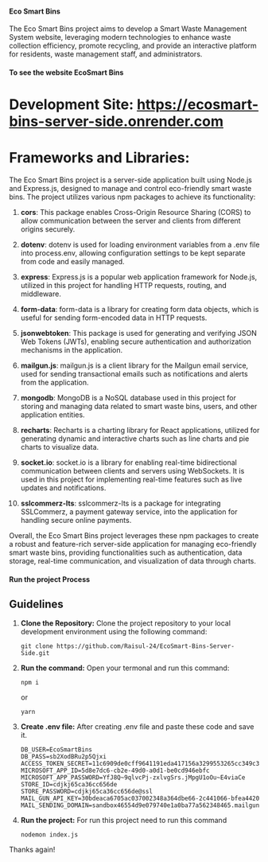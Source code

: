 #### Eco Smart Bins
The Eco Smart Bins project aims to develop a Smart Waste Management System website, leveraging modern technologies to enhance waste collection efficiency, promote recycling, and provide an interactive platform for residents, waste management staff, and administrators.


#### To see the website EcoSmart Bins
# Development Site: https://ecosmart-bins-server-side.onrender.com


# Frameworks and Libraries:
The Eco Smart Bins project is a server-side application built using Node.js and Express.js, designed to manage and control eco-friendly smart waste bins. The project utilizes various npm packages to achieve its functionality:

1. **cors**: This package enables Cross-Origin Resource Sharing (CORS) to allow communication between the server and clients from different origins securely.

2. **dotenv**: dotenv is used for loading environment variables from a .env file into process.env, allowing configuration settings to be kept separate from code and easily managed.

3. **express**: Express.js is a popular web application framework for Node.js, utilized in this project for handling HTTP requests, routing, and middleware.

4. **form-data**: form-data is a library for creating form data objects, which is useful for sending form-encoded data in HTTP requests.

5. **jsonwebtoken**: This package is used for generating and verifying JSON Web Tokens (JWTs), enabling secure authentication and authorization mechanisms in the application.

6. **mailgun.js**: mailgun.js is a client library for the Mailgun email service, used for sending transactional emails such as notifications and alerts from the application.

7. **mongodb**: MongoDB is a NoSQL database used in this project for storing and managing data related to smart waste bins, users, and other application entities.

8. **recharts**: Recharts is a charting library for React applications, utilized for generating dynamic and interactive charts such as line charts and pie charts to visualize data.

9. **socket.io**: socket.io is a library for enabling real-time bidirectional communication between clients and servers using WebSockets. It is used in this project for implementing real-time features such as live updates and notifications.

10. **sslcommerz-lts**: sslcommerz-lts is a package for integrating SSLCommerz, a payment gateway service, into the application for handling secure online payments.

Overall, the Eco Smart Bins project leverages these npm packages to create a robust and feature-rich server-side application for managing eco-friendly smart waste bins, providing functionalities such as authentication, data storage, real-time communication, and visualization of data through charts.

#### Run the project Process

## Guidelines

1. **Clone the Repository:** Clone the project repository to your local development environment using the following command:
   ```
   git clone https://github.com/Raisul-24/EcoSmart-Bins-Server-Side.git
   ```
2. **Run the command:** Open your termonal and run this command:
   ```
   npm i
   ```
   or
   ```
   yarn
   ```
3. **Create .env file:** After creating .env file and paste these code and save it.
   ```
   DB_USER=EcoSmartBins
   DB_PASS=sb2XodBRu2p5Qjxi
   ACCESS_TOKEN_SECRET=11c6909de0cff9641191eda417156a3299553265cc349c3063654241ae26ff6c
   MICROSOFT_APP_ID=5d8e7dc6-cb2e-49d0-a0d1-be0cd946ebfc
   MICROSOFT_APP_PASSWORD=YfJ8Q~9qlvcPj-zxlvgSrs.jMpgU1oOu~E4viaCe
   STORE_ID=cdjkj65ca36cc656de
   STORE_PASSWORD=cdjkj65ca36cc656de@ssl
   MAIL_GUN_API_KEY=30bdeaca6705ac037002348a364dbe66-2c441066-bfea4420
   MAIL_SENDING_DOMAIN=sandbox46554d9e079740e1a0ba77a562348465.mailgun.org
   ```
4. **Run the project:** For run this project need to run this command
   ```
   nodemon index.js
   ```

<!-- ------------------DEVELOPED BY Team-Unbeaten------------------- -->

Thanks again!

